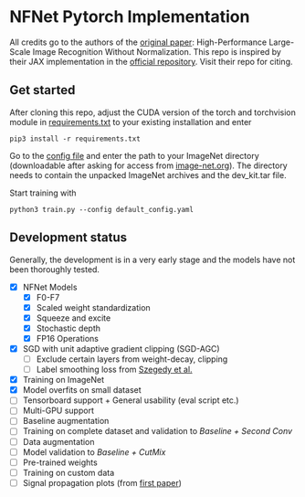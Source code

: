 # NFNet Pytorch Implementation

All credits go to the authors of the [original paper](https://arxiv.org/abs/2102.06171): High-Performance Large-Scale Image Recognition Without Normalization. This repo is inspired by their JAX implementation in the [official repository](https://github.com/deepmind/deepmind-research/blob/master/nfnets/). Visit their repo for citing.

## Get started
After cloning this repo, adjust the CUDA version of the torch and torchvision module in [requirements.txt](requirements.txt) to your existing installation and enter
```
pip3 install -r requirements.txt
```
Go to the [config file](default_config.yaml) and enter the path to your ImageNet directory (downloadable after asking for access from [image-net.org](http://www.image-net.org/challenges/LSVRC/2012/downloads.php#images)).
The directory needs to contain the unpacked ImageNet archives and the dev_kit.tar file.

Start training with
```
python3 train.py --config default_config.yaml
```

## Development status
Generally, the development is in a very early stage
and the models have not been thoroughly tested.

- [x] NFNet Models
  - [x] F0-F7
  - [x] Scaled weight standardization
  - [x] Squeeze and excite
  - [x] Stochastic depth
  - [x] FP16 Operations
- [x] SGD with unit adaptive gradient clipping (SGD-AGC)
  - [ ] Exclude certain layers from weight-decay, clipping
  - [ ] Label smoothing loss from [Szegedy et al.](https://arxiv.org/abs/1512.00567)
- [x] Training on ImageNet
- [x] Model overfits on small dataset
- [ ] Tensorboard support + General usability (eval script etc.)
- [ ] Multi-GPU support
- [ ] Baseline augmentation
- [ ] Training on complete dataset and validation to _Baseline + Second Conv_ 
- [ ] Data augmentation
- [ ] Model validation to _Baseline + CutMix_ 
- [ ] Pre-trained weights 
- [ ] Training on custom data
- [ ] Signal propagation plots (from [first paper](https://arxiv.org/abs/2101.08692))
